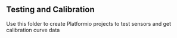 ## Testing and Calibration ##

Use this folder to create Platformio projects to test sensors and get calibration curve data